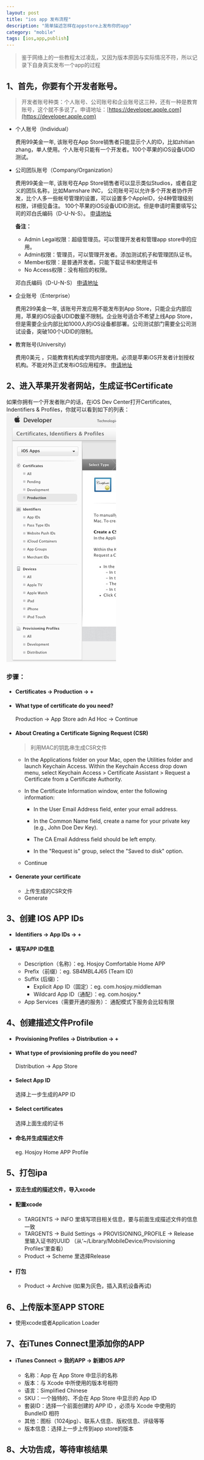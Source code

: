 ```yaml
---
layout: post
title: "ios app 发布流程"
description: "简单描述怎样在appstore上发布你的app"
category: "mobile"
tags: [ios,app,publish]
---
```


>鉴于网络上的一些教程太过凌乱，又因为版本原因与实际情况不符，所以记录下自身真实发布一个app的过程

## 1、首先，你要有个开发者账号。
>开发者账号种类：个人账号、公司账号和企业账号这三种，还有一种是教育账号，这个就不多说了。申请地址：[https://developer.apple.com](https://developer.apple.com)

- 个人账号（Individual）

  费用99美金一年, 该账号在App Store销售者只能显示个人的ID，比如zhitian zhang，单人使用。个人账号只能有一个开发者。100个苹果的iOS设备UDID测试。

- 公司团队账号（Company/Organization）

  费用99美金一年, 该账号在App Store销售者可以显示类似Studios，或者自定义的团队名称，比如Mamshare INC，
  公司账号可以允许多个开发者协作开发，比个人多一些帐号管理的设置，可以设置多个AppleID，分4种管理级别权限，详细见备注。
  100个苹果的iOS设备UDID测试。但是申请时需要填写公司的邓白氏编码（D-U-N-S）。
  [申请地址](https://developer.apple.com/programs/enroll)

  **备注：**
  - Admin Legal权限：超级管理员。可以管理开发者和管理app store中的应用。
  - Admin权限：管理员，可以管理开发者。添加测试机子和管理团队证书。
  - Member权限：是普通开发者。只能下载证书和使用证书
  - No Access权限：没有相应的权限。

  邓白氏编码（D-U-N-S）
  [申请地址](https://developer.apple.com/ios/enroll/dunsLookupForm.action)

- 企业账号（Enterprise）

  费用299美金一年, 该账号开发应用不能发布到App Store，只能企业内部应用，苹果的iOS设备UDID数量不限制。企业账号适合不希望上线App Store，但是需要企业内部比如1000人的iOS设备都部署。公司测试部门需要全公司测试设备，突破100个UDID的限制。

- 教育账号(University)

  费用0美元 ，只能教育机构或学院内部使用。必须是苹果iOS开发者计划授权机构。不能对外正式发布iOS应用程序。
  [申请地址](https://developer.apple.com/programs/start/university)

## 2、进入苹果开发者网站，生成证书Certificate
如果你拥有一个开发者账户的话，在iOS Dev Center打开Certificates, Indentifiers & Profiles，你就可以看到如下的列表：
![ios Certificates](https://raw.githubusercontent.com/OfMicLee/img-hosting/master/app/ios-certificate.png)

### 步骤：

- #### Certificates -> Production -> +

- #### What type of certificate do you need?

  Production -> App Store adn Ad Hoc -> Continue

- #### About Creating a Certificate Signing Request (CSR)
  >利用MAC的钥匙串生成CSR文件

  - In the Applications folder on your Mac, open the Utilities folder and launch Keychain Access.
  Within the Keychain Access drop down menu, select Keychain Access > Certificate Assistant > Request a Certificate from a Certificate Authority.

  - In the Certificate Information window, enter the following information:

    - In the User Email Address field, enter your email address.

    - In the Common Name field, create a name for your private key (e.g., John Doe Dev Key).

    - The CA Email Address field should be left empty.

    - In the "Request is" group, select the "Saved to disk" option.

  - Continue

- #### Generate your certificate
  - 上传生成的CSR文件
  - Generate

## 3、创建 IOS APP IDs
- #### Identifiers -> App IDs -> +
- #### 填写APP ID信息
  - Description（名称）：eg. Hosjoy Comfortable Home APP
  - Prefix（前缀）：eg. SB4MBL4J65 (Team ID)
  - Suffix (后缀)：
    - Explicit App ID（固定）：eg. com.hosjoy.middleman
    - Wildcard App ID（通配）：eg. com.hosjoy.*
  - App Services（需要开通的服务）： 通配模式下服务会比较有限

## 4、创建描述文件Profile
- #### Provisioning Profiles -> Distribution -> +
- #### What type of provisioning profile do you need?
  Distribution -> App Store

- #### Select App ID
  选择上一步生成的APP ID

- #### Select certificates
  选择上面生成的证书

- #### 命名并生成描述文件
  eg. Hosjoy Home APP Profile

## 5、打包ipa
- #### 双击生成的描述文件，导入xcode
- #### 配置xcode
  - TARGENTS -> INFO 里填写项目相关信息，要与前面生成描述文件的信息一致
  - TARGENTS -> Build Settings -> PROVISIONING_PROFILE -> Release 里输入证书的UUID
  （从‘~/Library/MobileDevice/Provisioning Profiles’里查看）
  - Product -> Scheme 里选择Release
- #### 打包
  - Product -> Archive (如果为灰色，插入真机设备再试)

## 6、上传版本至APP STORE
- 使用xcode或者Application Loader


## 7、在iTunes Connect里添加你的APP
- #### iTunes Connect -> 我的APP -> 新建IOS APP
  - 名称：App 在 App Store 中显示的名称
  - 版本：与 Xcode 中所使用的版本号相符
  - 语言：Simplified Chinese
  - SKU：一个独特的、不会在 App Store 中显示的 App ID
  - 套装ID：选择一个前面创建的 APP ID ，必须与 Xcode 中使用的 BundleID 相符
  - 其他：图标（1024jpg）、联系人信息、版权信息、评级等等
  - 版本信息：选择上一步上传到app store的版本

## 8、大功告成，等待审核结果

